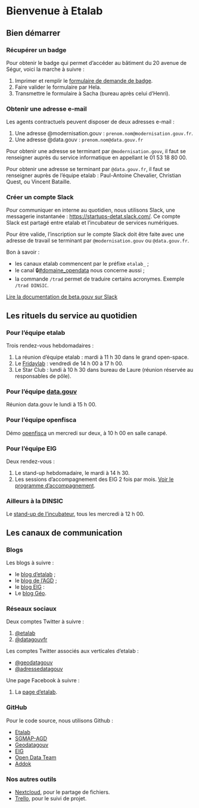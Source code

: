 # Bienvenue à Etalab

## Bien démarrer

### Récupérer un badge

Pour obtenir le badge qui permet d’accéder au bâtiment du 20 avenue de Ségur, voici la marche à suivre :

1. Imprimer et remplir le [formulaire de demande de badge](https://raw.github.com/wiki/betagouv/beta.gouv.fr/files/formulaire.pdf).
2. Faire valider le formulaire par Hela.
3. Transmettre le formulaire à Sacha (bureau après celui d’Henri).

### Obtenir une adresse e-mail

Les agents contractuels peuvent disposer de deux adresses e-mail :

1. Une adresse @modernisation.gouv : `prenom.nom@modernisation.gouv.fr`.
2. Une adresse @data.gouv : `prenom.nom@data.gouv.fr`

Pour obtenir une adresse se terminant par `@modernisation.gouv`, il faut se renseigner auprès du service informatique en appellant le 01 53 18 80 00.

Pour obtenir une adresse se terminant par `@data.gouv.fr`, il faut se renseigner auprès de l’équipe etalab : Paul-Antoine Chevalier, Christian Quest, ou Vincent Bataille.

### Créer un compte Slack

Pour communiquer en interne au quotidien, nous utilisons Slack, une messagerie instantanée : https://startups-detat.slack.com/. Ce compte Slack est partagé entre etalab et l’incubateur de services numériques.

Pour être valide, l’inscription sur le compte Slack doit être faite avec une adresse de travail se terminant par `@modernisation.gouv` ou `@data.gouv.fr`.

Bon à savoir :

* les canaux etalab commencent par le préfixe `etalab_` ;
* le canal 🔒[#domaine_opendata](https://startups-detat.slack.com/messages/C04QZ3S8H) nous concerne aussi ;
* la commande `/trad` permet de traduire certains acronymes. Exemple `/trad DINSIC`.

[Lire la documentation de beta.gouv sur Slack](https://github.com/betagouv/beta.gouv.fr/wiki/Slack)

## Les rituels du service au quotidien

### Pour l’équipe etalab  

Trois rendez-vous hebdomadaires :

1. La réunion d’équipe etalab : mardi à 11 h 30 dans le grand open-space.
2. Le [Fridaylab](etalab/fridaylab) : vendredi de 14 h 00 à 17 h 00.
3. Le Star Club : lundi à 10 h 30 dans bureau de Laure (réunion réservée au responsables de pôle).

### Pour l’équipe [data.gouv](https://www.data.gouv.fr/fr/)

Réunion data.gouv le lundi à 15 h 00.

### Pour l’équipe openfisca

Démo [openfisca](https://fr.openfisca.org/) un mercredi sur deux, à 10 h 00 en salle canapé.

### Pour l’équipe EIG

Deux rendez-vous :

 1. Le stand-up hebdomadaire, le mardi à 14 h 30.
 2. Les sessions d’accompagnement des EIG 2 fois par mois. [Voir le programme d’accompagnement](https://github.com/entrepreneur-interet-general/eig-link/blob/master/accompagnement.org).

### Ailleurs à la DINSIC

Le [stand-up de l’incubateur](https://github.com/betagouv/beta.gouv.fr/wiki/Standup), tous les mercredi à 12 h 00.

## Les canaux de communication

### Blogs

Les blogs à suivre :

* le [blog d’etalab](http://etalab.gouv.fr/) ;
* le [blog de l’AGD](https://agd.data.gouv.fr/) ;
* le [blog EIG](https://entrepreneur-interet-general.etalab.gouv.fr/blog.html) :
* Le [blog Géo](https://blog.geo.data.gouv.fr).

### Réseaux sociaux

Deux comptes Twitter à suivre :

1. [@etalab](https://twitter.com/etalab)
2. [@datagouvfr](https://twitter.com/datagouvfr)

Les comptes Twitter associés aux verticales d’etalab :

* [@geodatagouv](https://twitter.com/geodatagouv)
* [@adressedatagouv](https://twitter.com/adressedatagouv)

Une page Facebook à suivre :

1. La [page d’etalab](https://www.facebook.com/etalab/).

### GitHub

Pour le code source, nous utilisons Github :

* [Etalab](https://github.com/etalab)
* [SGMAP-AGD](https://github.com/sgmap-agd)
* [Geodatagouv](https://github.com/geodatagouv)
* [EIG](https://github.com/entrepreneur-interet-general)
* [Open Data Team](https://github.com/opendatateam)
* [Addok](https://github.com/addok)

### Nos autres outils

* [Nextcloud](https://nextcloud.data.gouv.fr), pour le partage de fichiers.
* [Trello](https://trello.com/etalab/home), pour le suivi de projet.

